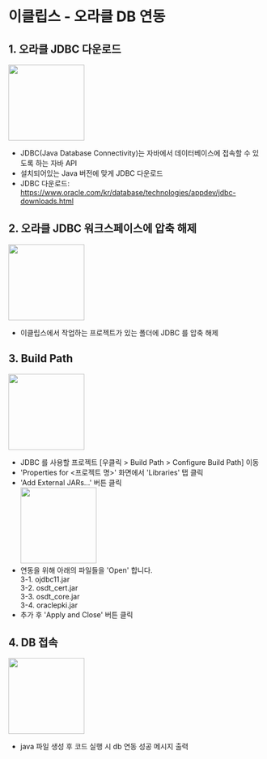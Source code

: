 # 이클립스 - 오라클 DB 연동
## 1. 오라클 JDBC 다운로드
  <image src="doc/appium-logo-sauce-white.png" style="width: 150px;"><br>
  - JDBC(Java Database Connectivity)는 자바에서 데이터베이스에 접속할 수 있도록 하는 자바 API
  - 설치되어있는 Java 버전에 맞게 JDBC 다운로드
  - JDBC 다운로드: https://www.oracle.com/kr/database/technologies/appdev/jdbc-downloads.html
  
## 2. 오라클 JDBC 워크스페이스에 압축 해제
  <image src="doc/structure_launch3.jpg" style="width: 150px;"><br>
  - 이클립스에서 작업하는 프로젝트가 있는 폴더에 JDBC 를 압축 해제

## 3. Build Path
<image src="doc/appium-logo-sauce-white.png" style="width: 150px;"><br>
  - JDBC 를 사용할 프로젝트 [우클릭 > Build Path > Configure Build Path] 이동
  - 'Properties for <프로젝트 명>' 화면에서 'Libraries' 탭 클릭
  - 'Add External JARs...' 버튼 클릭<br>
<image src="doc/appium-logo-sauce-white.png" style="width: 150px;"><br>
  - 연동을 위해 아래의 파일들을 'Open' 합니다.<br>
  3-1. ojdbc11.jar<br>
  3-2. osdt_cert.jar<br>
  3-3. osdt_core.jar<br>
  3-4. oraclepki.jar<br>
  - 추가 후 'Apply and Close' 버튼 클릭

 ## 4. DB 접속
 <image src="doc/appium-logo-sauce-white.png" style="width: 150px;"><br>
 - java 파일 생성 후 코드 실행 시 db 연동 성공 메시지 출력
